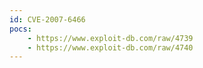 ```yaml
---
id: CVE-2007-6466
pocs:
    - https://www.exploit-db.com/raw/4739
    - https://www.exploit-db.com/raw/4740
---
```

